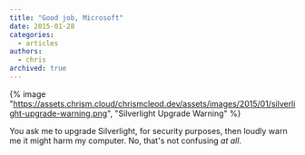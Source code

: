 ```yaml
---
title: "Good job, Microsoft"
date: 2015-01-28
categories:
  - articles
authors:
  - chris
archived: true
---
```


{% image "https://assets.chrism.cloud/chrismcleod.dev/assets/images/2015/01/silverlight-upgrade-warning.png", "Silverlight Upgrade Warning" %}

You ask me to upgrade Silverlight, for security purposes, then loudly warn me it might harm my computer. No, that's not confusing *at all*.

